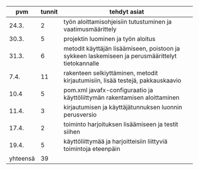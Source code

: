 pvm | tunnit | tehdyt asiat
--- | --- | ---
24.3. | 2 | työn aloittamisohjeisiin tutustuminen ja vaatimusmäärittely 
30.3. | 5 | projektin luominen ja työn aloitus
31.3. | 6 | metodit käyttäjän lisäämiseen, poistoon ja sykkeen laskemiseen ja perusmäärittelyt tietokannalle
7.4. | 11 | rakenteen selkiyttäminen, metodit kirjautumisiin, lisää testejä, pakkauskaavio
10.4 | 5 | pom.xml javafx-configuraatio ja käyttöliittymän rakentamisen aloittaminen
11.4. | 3 | kirjautumisen ja käyttäjätunnuksen luonnin perusversio
17.4. | 2 | toiminto harjoituksen lisäämiseen ja testit siihen
19.4. | 5 | käyttöliittymää ja harjoitteisiin liittyviä toimintoja eteenpäin
yhteensä | 39 | 
